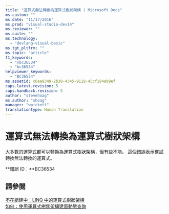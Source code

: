 ```yaml
---
title: "運算式無法轉換為運算式樹狀架構 | Microsoft Docs"
ms.custom: ""
ms.date: "11/17/2016"
ms.prod: "visual-studio-dev14"
ms.reviewer: ""
ms.suite: ""
ms.technology: 
  - "devlang-visual-basic"
ms.tgt_pltfrm: ""
ms.topic: "article"
f1_keywords: 
  - "vbc36534"
  - "bc36534"
helpviewer_keywords: 
  - "BC36534"
ms.assetid: c6ea9349-2b38-4345-9118-45cf184ab9ef
caps.latest.revision: 5
caps.handback.revision: 5
author: "stevehoag"
ms.author: "shoag"
manager: "wpickett"
translationtype: Human Translation
---
```

# 運算式無法轉換為運算式樹狀架構
大多數的運算式都可以轉換為運算式樹狀架構，但有些不能。 這個錯誤表示嘗試轉換無法轉換的運算式。  
  
 **錯誤 ID︰**BC36534  
  
## 請參閱  
 [不在組建中：LINQ 中的運算式樹狀架構](http://msdn.microsoft.com/zh-tw/1a2e8e74-4bbc-45ab-9a46-2b6cfce3bcb2)   
 [如何：使用運算式樹狀架構建置動態查詢](../Topic/How%20to:%20Use%20Expression%20Trees%20to%20Build%20Dynamic%20Queries%20\(C%23%20and%20Visual%20Basic\).md)